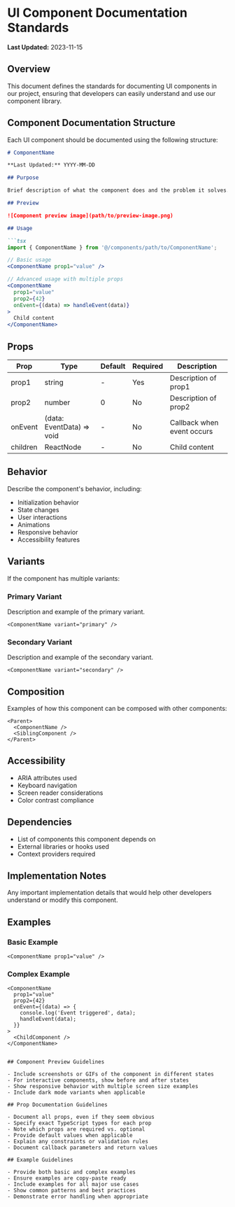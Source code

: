 
# UI Component Documentation Standards

**Last Updated:** 2023-11-15

## Overview

This document defines the standards for documenting UI components in our project, ensuring that developers can easily understand and use our component library.

## Component Documentation Structure

Each UI component should be documented using the following structure:

```markdown
# ComponentName

**Last Updated:** YYYY-MM-DD

## Purpose

Brief description of what the component does and the problem it solves.

## Preview

![Component preview image](path/to/preview-image.png)

## Usage

```tsx
import { ComponentName } from '@/components/path/to/ComponentName';

// Basic usage
<ComponentName prop1="value" />

// Advanced usage with multiple props
<ComponentName
  prop1="value"
  prop2={42}
  onEvent={(data) => handleEvent(data)}
>
  Child content
</ComponentName>
```

## Props

| Prop | Type | Default | Required | Description |
|------|------|---------|----------|-------------|
| prop1 | string | - | Yes | Description of prop1 |
| prop2 | number | 0 | No | Description of prop2 |
| onEvent | (data: EventData) => void | - | No | Callback when event occurs |
| children | ReactNode | - | No | Child content |

## Behavior

Describe the component's behavior, including:

- Initialization behavior
- State changes
- User interactions
- Animations
- Responsive behavior
- Accessibility features

## Variants

If the component has multiple variants:

### Primary Variant

Description and example of the primary variant.

```tsx
<ComponentName variant="primary" />
```

### Secondary Variant

Description and example of the secondary variant.

```tsx
<ComponentName variant="secondary" />
```

## Composition

Examples of how this component can be composed with other components:

```tsx
<Parent>
  <ComponentName />
  <SiblingComponent />
</Parent>
```

## Accessibility

- ARIA attributes used
- Keyboard navigation
- Screen reader considerations
- Color contrast compliance

## Dependencies

- List of components this component depends on
- External libraries or hooks used
- Context providers required

## Implementation Notes

Any important implementation details that would help other developers understand or modify this component.

## Examples

### Basic Example

```tsx
<ComponentName prop1="value" />
```

### Complex Example

```tsx
<ComponentName
  prop1="value"
  prop2={42}
  onEvent={(data) => {
    console.log('Event triggered', data);
    handleEvent(data);
  }}
>
  <ChildComponent />
</ComponentName>
```
```

## Component Preview Guidelines

- Include screenshots or GIFs of the component in different states
- For interactive components, show before and after states
- Show responsive behavior with multiple screen size examples
- Include dark mode variants when applicable

## Prop Documentation Guidelines

- Document all props, even if they seem obvious
- Specify exact TypeScript types for each prop
- Note which props are required vs. optional
- Provide default values when applicable
- Explain any constraints or validation rules
- Document callback parameters and return values

## Example Guidelines

- Provide both basic and complex examples
- Ensure examples are copy-paste ready
- Include examples for all major use cases
- Show common patterns and best practices
- Demonstrate error handling when appropriate
